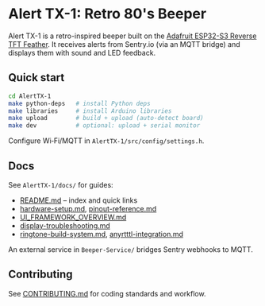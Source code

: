 # Alert TX-1: Retro 80's Beeper

Alert TX-1 is a retro-inspired beeper built on the [Adafruit ESP32-S3 Reverse TFT Feather](https://www.adafruit.com/product/5691). It receives alerts from Sentry.io (via an MQTT bridge) and displays them with sound and LED feedback.

## Quick start

```bash
cd AlertTX-1
make python-deps   # install Python deps
make libraries     # install Arduino libraries
make upload        # build + upload (auto-detect board)
make dev           # optional: upload + serial monitor
```

Configure Wi‑Fi/MQTT in `AlertTX-1/src/config/settings.h`.

## Docs

See `AlertTX-1/docs/` for guides:
- [README.md](AlertTX-1/docs/README.md) – index and quick links
- [hardware-setup.md](AlertTX-1/docs/hardware-setup.md), [pinout-reference.md](AlertTX-1/docs/pinout-reference.md)
- [UI_FRAMEWORK_OVERVIEW.md](AlertTX-1/docs/UI_FRAMEWORK_OVERVIEW.md)
- [display-troubleshooting.md](AlertTX-1/docs/display-troubleshooting.md)
- [ringtone-build-system.md](AlertTX-1/docs/ringtone-build-system.md), [anyrtttl-integration.md](AlertTX-1/docs/anyrtttl-integration.md)

An external service in `Beeper-Service/` bridges Sentry webhooks to MQTT.

## Contributing

See [CONTRIBUTING.md](AlertTX-1/CONTRIBUTING.md) for coding standards and workflow.
